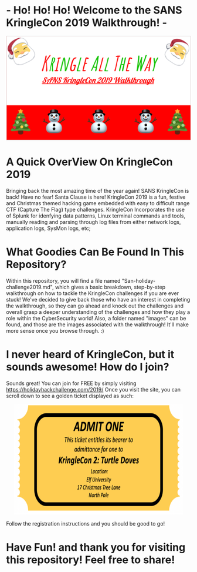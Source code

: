 #                                       - Ho! Ho! Ho! Welcome to the SANS KringleCon 2019 Walkthrough! -
![]( images/README.png)
# A Quick OverView On KringleCon 2019
   Bringing back the most amazing time of the year again! SANS KringleCon is back! Have no fear! Santa Clause is here! 
   KringleCon 2019 is a fun, festive and Christmas themed hacking game embedded with easy to difficult range CTF (Capture The Flag) type challenges.
   KringleCon Incorporates the use of Splunk for idenfying data patterns, Linux terminal commands and tools, manually reading and parsing through log files from either network        logs, application logs, SysMon logs, etc;
   
 # What Goodies Can Be Found In This Repository?
   Within this repository, you will find a file named "San-holiday-challenge2019.md", which gives a basic breakdown, step-by-step walkthrough on how to tackle the KringleCon challenges if you are ever stuck! We've decided to give back those who have an interest in completing the walkthrough, so they can go ahead and knock out the challenges and overall grasp a deeper understanding of the challenges and how they play a role within the CyberSecurity world! Also, a folder named "images" can be found, and those are the images associated with the walkthrough! It'll make more sense once you browse through. :)

# I never heard of KringleCon, but it sounds awesome! How do I join?
   Sounds great! You can join for FREE by simply visiting 
   https://holidayhackchallenge.com/2019/
   Once you visit the site, you can scroll down to see a golden ticket displayed as such:
   
   <p align="center">
  <img width="460" height="300" src="images/goldenticket.PNG">
</p>
Follow the registration instructions and you should be good to go!

# Have Fun! and thank you for visiting this repository! Feel free to share!
   
